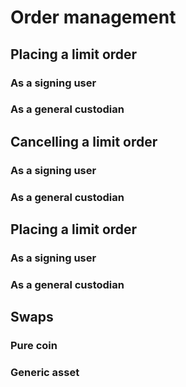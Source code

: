 # Order management

## Placing a limit order

### As a signing user

### As a general custodian

## Cancelling a limit order

### As a signing user

### As a general custodian

## Placing a limit order

### As a signing user

### As a general custodian

## Swaps

### Pure coin

### Generic asset